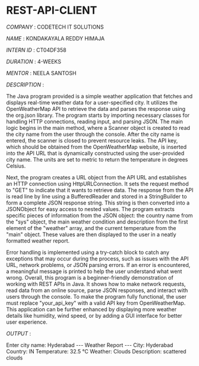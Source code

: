 # REST-API-CLIENT

*COMPANY* : CODETECH IT SOLUTIONS

*NAME* : KONDAKAYALA REDDY HIMAJA 

*INTERN ID* : CT04DF358

*DURATION* : 4-WEEKS

*MENTOR* : NEELA SANTOSH

*DESCRIPTION* : 

The Java program provided is a simple weather application that fetches and displays real-time weather data for a user-specified city. It utilizes the OpenWeatherMap API to retrieve the data and parses the response using the org.json library. The program starts by importing necessary classes for handling HTTP connections, reading input, and parsing JSON. The main logic begins in the main method, where a Scanner object is created to read the city name from the user through the console. After the city name is entered, the scanner is closed to prevent resource leaks. The API key, which should be obtained from the OpenWeatherMap website, is inserted into the API URL that is dynamically constructed using the user-provided city name. The units are set to metric to return the temperature in degrees Celsius.

Next, the program creates a URL object from the API URL and establishes an HTTP connection using HttpURLConnection. It sets the request method to "GET" to indicate that it wants to retrieve data. The response from the API is read line by line using a BufferedReader and stored in a StringBuilder to form a complete JSON response string. This string is then converted into a JSONObject for easy access to nested values. The program extracts specific pieces of information from the JSON object: the country name from the "sys" object, the main weather condition and description from the first element of the "weather" array, and the current temperature from the "main" object. These values are then displayed to the user in a neatly formatted weather report.

Error handling is implemented using a try-catch block to catch any exceptions that may occur during the process, such as issues with the API URL, network problems, or JSON parsing errors. If an error is encountered, a meaningful message is printed to help the user understand what went wrong. Overall, this program is a beginner-friendly demonstration of working with REST APIs in Java. It shows how to make network requests, read data from an online source, parse JSON responses, and interact with users through the console. To make the program fully functional, the user must replace "your_api_key" with a valid API key from OpenWeatherMap. This application can be further enhanced by displaying more weather details like humidity, wind speed, or by adding a GUI interface for better user experience.

*OUTPUT* :

Enter city name: Hyderabad
--- Weather Report ---
City: Hyderabad
Country: IN
Temperature: 32.5 °C
Weather: Clouds
Description: scattered clouds
 
